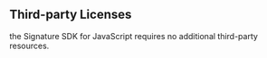 ## Third-party Licenses

the Signature SDK for JavaScript requires no additional third-party resources. 
